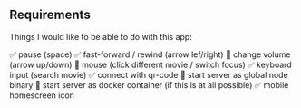 ## Requirements
<!-- ✅🔳️ -->

Things I would like to be able to do with this app:

✅ pause (space)
✅ fast-forward / rewind (arrow lef/right)
🔳️ change volume (arrow up/down)
🔳️ mouse (click different movie / switch focus)
✅ keyboard input (search movie)
✅ connect with qr-code
🔳️ start server as global node binary
🔳️ start server as docker container (if this is at all possible)
✅ mobile homescreen icon
